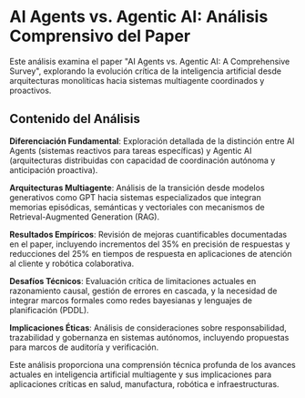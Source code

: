 # AI Agents vs. Agentic AI: Análisis Comprensivo del Paper

Este análisis examina el paper "AI Agents vs. Agentic AI: A Comprehensive Survey", explorando la evolución crítica de la inteligencia artificial desde arquitecturas monolíticas hacia sistemas multiagente coordinados y proactivos.

## Contenido del Análisis

**Diferenciación Fundamental**: Exploración detallada de la distinción entre AI Agents (sistemas reactivos para tareas específicas) y Agentic AI (arquitecturas distribuidas con capacidad de coordinación autónoma y anticipación proactiva).

**Arquitecturas Multiagente**: Análisis de la transición desde modelos generativos como GPT hacia sistemas especializados que integran memorias episódicas, semánticas y vectoriales con mecanismos de Retrieval-Augmented Generation (RAG).

**Resultados Empíricos**: Revisión de mejoras cuantificables documentadas en el paper, incluyendo incrementos del 35% en precisión de respuestas y reducciones del 25% en tiempos de respuesta en aplicaciones de atención al cliente y robótica colaborativa.

**Desafíos Técnicos**: Evaluación crítica de limitaciones actuales en razonamiento causal, gestión de errores en cascada, y la necesidad de integrar marcos formales como redes bayesianas y lenguajes de planificación (PDDL).

**Implicaciones Éticas**: Análisis de consideraciones sobre responsabilidad, trazabilidad y gobernanza en sistemas autónomos, incluyendo propuestas para marcos de auditoría y verificación.

Este análisis proporciona una comprensión técnica profunda de los avances actuales en inteligencia artificial multiagente y sus implicaciones para aplicaciones críticas en salud, manufactura, robótica e infraestructuras.
